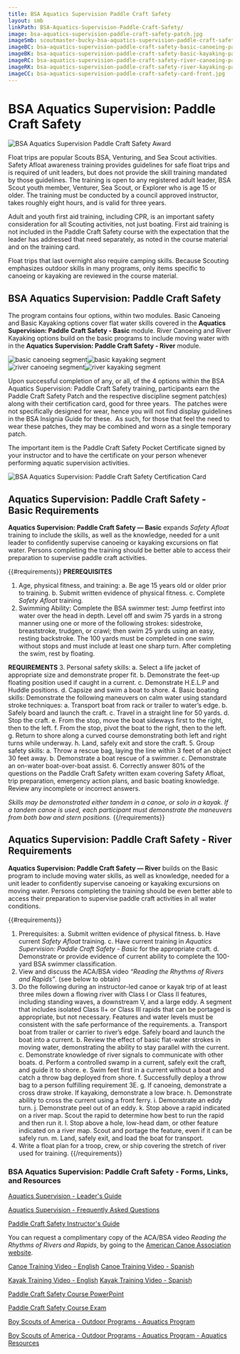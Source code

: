 ```yaml
---
title: BSA Aquatics Supervision Paddle Craft Safety
layout: smb
linkPath: BSA-Aquatics-Supervision-Paddle-Craft-Safety/
image: bsa-aquatics-supervision-paddle-craft-safety-patch.jpg
imageSmb: scoutmaster-bucky-bsa-aquatics-supervision-paddle-craft-safety.jpg
imageBC: bsa-aquatics-supervision-paddle-craft-safety-basic-canoeing-patch-segment.png
imageBK: bsa-aquatics-supervision-paddle-craft-safety-basic-kayaking-patch-segment.png
imageRC: bsa-aquatics-supervision-paddle-craft-safety-river-canoeing-patch-segment.png
imageRK: bsa-aquatics-supervision-paddle-craft-safety-river-kayaking-patch-segment.png
imageCC: bsa-aquatics-supervision-paddle-craft-safety-card-front.jpg
---
```


# BSA Aquatics Supervision: Paddle Craft Safety

<div class="D(f) Fxd(c)--s">
<div class="Ta(c) Pt(1em)--s">

![BSA Aquatics Supervision Paddle Craft Safety Award]({{imageSmb}})
</div><div>

Float trips are popular Scouts BSA, Venturing, and Sea Scout activities. Safety Afloat awareness training provides guidelines for safe float trips and is required of unit leaders, but does not provide the skill training mandated by those guidelines. The training is open to any registered adult leader, BSA Scout youth member, Venturer, Sea Scout, or Explorer who is age 15 or older. The training must be conducted by a council approved instructor, takes roughly eight hours, and is valid for three years.

Adult and youth first aid training, including CPR, is an important safety consideration for all Scouting activities, not just boating. First aid training is not included in the Paddle Craft Safety course with the expectation that the leader has addressed that need separately, as noted in the course material and on the training card.

Float trips that last overnight also require camping skills. Because Scouting emphasizes outdoor skills in many programs, only items specific to canoeing or kayaking are reviewed in the course material.

</div></div>

## BSA Aquatics Supervision: Paddle Craft Safety
The program contains four options, within two modules. Basic Canoeing and Basic Kayaking options cover flat water skills covered in the **Aquatics Supervision: Paddle Craft Safety - Basic** module. River Canoeing and River Kayaking options build on the basic programs to include moving water with in the **Aquatics Supervision: Paddle Craft Safety - River** module.

![basic canoeing segment]({{imageBC}})![basic kayaking segment]({{imageBK}})![river canoeing segment]({{imageRC}})![river kayaking segment]({{imageRK}})

<p></p>

<div class="D(f) Fxd(c)--s">
<div>
<p>Upon successful completion of any, or all, of the 4 options within the BSA Aquatics Supervision: Paddle Craft Safety training, participants earn the Paddle Craft Safety Patch and the respective discipline segment patch(es) along with their certification card, good for three years.  The patches were not specifically designed for wear, hence you will not find display guidelines in the BSA Insignia Guide for these.  As such, for those that feel the need to wear these patches, they may be combined and worn as a single temporary patch.</p>

<p>The important item is the Paddle Craft Safety Pocket Certificate signed by your instructor and to have the certificate on your person whenever performing aquatic supervision activities.</p>

</div>
<div class="Ta(c) Pt(1em)--s">

![BSA Aquatics Supervision: Paddle Craft Safety Certification Card]({{imageCC}})
</div></div>

## Aquatics Supervision: Paddle Craft Safety - Basic Requirements
**Aquatics Supervision: Paddle Craft Safety — Basic** expands *Safety Afloat* training to include the skills, as well as the knowledge, needed for a unit leader to confidently supervise canoeing or kayaking excursions on flat water. Persons completing the training should be better able to access their preparation to supervise paddle craft activities.

{{#requirements}}
**PREREQUISITES**
1. Age, physical fitness, and training:
     a. Be age 15 years old or older prior to training.
     b. Submit written evidence of physical fitness.
     c. Complete *Safety Afloat* training.
2. Swimming Ability:
     Complete the BSA swimmer test: Jump feetfirst into water over the head in depth. Level off and swim 75 yards in a strong manner using one or more of the following strokes: sidestroke, breaststroke, trudgen, or crawl; then swim 25 yards using an easy, resting backstroke. The 100 yards must be completed in one swim without stops and must include at least one sharp turn. After completing the swim, rest by floating.

**REQUIREMENTS**
3. Personal safety skills:
     a. Select a life jacket of appropriate size and demonstrate proper fit.
     b. Demonstrate the feet-up floating position used if caught in a current.
     c. Demonstrate H.E.L.P and Huddle positions.
     d. Capsize and swim a boat to shore.
4. Basic boating skills: Demonstrate the following maneuvers on calm water using standard stroke techniques:
     a. Transport boat from rack or trailer to water’s edge.
     b. Safely board and launch the craft.
     c. Travel in a straight line for 50 yards.
     d. Stop the craft.
     e. From the stop, move the boat sideways first to the right, then to the left.
     f. From the stop, pivot the boat to the right, then to the left.
     g. Return to shore along a curved course demonstrating both left and right turns while underway.
     h. Land, safely exit and store the craft.
5. Group safety skills:
     a. Throw a rescue bag, laying the line within 3 feet of an object 30 feet away.
     b. Demonstrate a boat rescue of a swimmer.
     c. Demonstrate an on-water boat-over-boat assist.
6. Correctly answer 80% of the questions on the Paddle Craft Safety written exam covering Safety Afloat, trip preparation, emergency action plans, and basic boating knowledge. Review any incomplete or incorrect answers.

*Skills may be demonstrated either tandem in a canoe, or solo in a kayak. If a tandem canoe is used, each participant must demonstrate the maneuvers from both bow and stern positions.*
{{/requirements}}

## Aquatics Supervision: Paddle Craft Safety - River Requirements
**Aquatics Supervision: Paddle Craft Safety — River** builds on the Basic program to include moving water skills, as well as knowledge, needed for a unit leader to confidently supervise canoeing or kayaking excursions on moving water. Persons completing the training should be even better able to access their preparation to supervise paddle craft activities in all water conditions.

{{#requirements}}
1. Prerequisites:
     a. Submit written evidence of physical fitness.
     b. Have current *Safety Afloat* training.
     c. Have current training in *Aquatics Supervision: Paddle Craft Safety - Basic* for the appropriate craft.
     d. Demonstrate or provide evidence of current ability to complete the 100-yard BSA swimmer classification.
2. View and discuss the ACA/BSA video *“Reading the Rhythms of Rivers and Rapids”*. (see below to obtain)
3. Do the following during an instructor-led canoe or kayak trip of at least three miles down a flowing river with Class I or Class II features, including standing waves, a downstream V, and a large eddy. A segment that includes isolated Class II+ or Class III rapids that can be portaged is appropriate, but not necessary. Features and water levels must be consistent with the safe performance of the requirements.
     a. Transport boat from trailer or carrier to river’s edge. Safely board and launch the boat into a current.
     b. Review the effect of basic flat-water strokes in moving water, demonstrating the ability to stay parallel with the current.
     c. Demonstrate knowledge of river signals to communicate with other boats.
     d. Perform a controlled swamp in a current, safely exit the craft, and guide it to shore.
     e. Swim feet first in a current without a boat and catch a throw bag deployed from shore.
     f. Successfully deploy a throw bag to a person fulfilling requirement 3E.
     g. If canoeing, demonstrate a cross draw stroke. If kayaking, demonstrate a low brace.
     h. Demonstrate ability to cross the current using a front ferry.
     i. Demonstrate an eddy turn.
     j. Demonstrate peel out of an eddy.
     k. Stop above a rapid indicated on a river map. Scout the rapid to determine how best to run the rapid and then run it.
     l. Stop above a hole, low-head dam, or other feature indicated on a river map. Scout and portage the feature, even if it can be safely run.
     m. Land, safely exit, and load the boat for transport.
4. Write a float plan for a troop, crew, or ship covering the stretch of river used for training.
{{/requirements}}

### BSA Aquatics Supervision: Paddle Craft Safety - Forms, Links, and Resources

[Aquatics Supervision - Leader's Guide](https://filestore.scouting.org/filestore/Outdoor%20Program/Aquatics/pdf/Aquatics_34346.pdf)

[Aquatics Supervision - Frequently Asked Questions](https://filestore.scouting.org/filestore/Outdoor%20Program/Aquatics/pdf/aquaticssupervisionfaq.pdf)

[Paddle Craft Safety Instructor's Guide](https://filestore.scouting.org/filestore/Outdoor%20Program/Aquatics/pdf/430-501.pdf)

You can request a complimentary copy of the ACA/BSA video *Reading the Rhythms of Rivers and Rapids*, by going to the [American Canoe Association website](http://www.americancanoe.org/page/BSADVD).

[Canoe Training Video - English](https://youtu.be/fGiWzRrM-us)
[Canoe Training Video - Spanish](https://www.youtube.com/watch?v=POdZR7-WwT4)

[Kayak Training Video - English](https://youtu.be/T2jIRRBXhB0)
[Kayak Training Video - Spanish](https://www.youtube.com/watch?v=_pSgUdVYyzE)

[Paddle Craft Safety Course PowerPoint](http://www.scouting.org/filestore/Outdoor%20Program/Aquatics/ppt/430-502.ppt)

[Paddle Craft Safety Course Exam](http://www.scouting.org/filestore/Outdoor%20Program/Aquatics/pdf/430-503.pdf)

[Boy Scouts of America - Outdoor Programs - Aquatics Program](https://www.scouting.org/outdoor-programs/aquatics/)

[Boy Scouts of America - Outdoor Programs - Aquatics Program - Aquatics Resources](https://www.scouting.org/outdoor-programs/aquatics/forms/)

